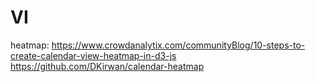 # VI 
heatmap:
https://www.crowdanalytix.com/communityBlog/10-steps-to-create-calendar-view-heatmap-in-d3-js
https://github.com/DKirwan/calendar-heatmap
